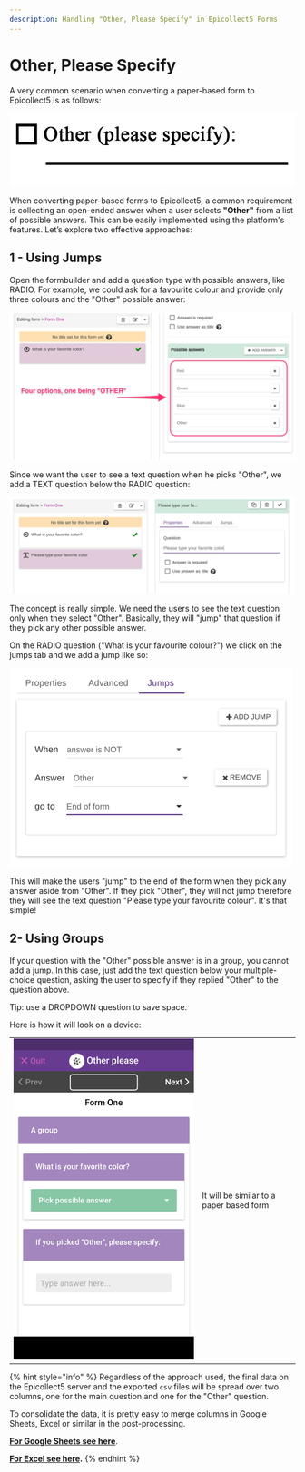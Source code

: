 ```yaml
---
description: Handling "Other, Please Specify" in Epicollect5 Forms
---
```


# Other, Please Specify

A very common scenario when converting a paper-based form to Epicollect5 is as follows:

![](../.gitbook/assets/other-1.jpg)

When converting paper-based forms to Epicollect5, a common requirement is collecting an open-ended answer when a user selects **"Other"** from a list of possible answers. This can be easily implemented using the platform's features. Let’s explore two effective approaches:

## 1 - Using Jumps

Open the formbuilder and add a question type with possible answers, like RADIO. For example, we could ask for a favourite colour and provide only three colours and the "Other" possible answer:

![](../.gitbook/assets/other-2.jpg)

Since we want the user to see a text question when he picks "Other", we add a TEXT question below the RADIO question:

![](../.gitbook/assets/other-3.png)

The concept is really simple. We need the users to see the text question only when they select "Other". Basically, they will "jump" that question if they pick any other possible answer.

On the RADIO question ("What is your favourite colour?") we click on the jumps tab and we add a jump like so:

![](../.gitbook/assets/other-4.png)

This will make the users "jump" to the end of the form when they pick any answer aside from "Other". If they pick "Other", they will not jump therefore they will see the text question "Please type your favourite colour". It's that simple!

## 2- Using Groups

If your question with the "Other" possible answer is in a group, you cannot add a jump. In this case, just add the text question below your multiple-choice question, asking the user to specify if they replied "Other" to the question above.

Tip: use a DROPDOWN question to save space.

Here is how it will look on a device:

|                                     |                                          |
| ----------------------------------- | ---------------------------------------- |
| ![](../.gitbook/assets/other-5.png) | It will be similar to a paper based form |

{% hint style="info" %}
Regardless of the approach used, the final data on the Epicollect5 server and the exported `csv` files will be spread over two columns, one for the main question and one for the "Other" question.

To consolidate the data, it is pretty easy to merge columns in Google Sheets, Excel or similar in the post-processing.

[**For Google Sheets see here**](https://support.google.com/docs/answer/9060449?hl=en\&co=GENIE.Platform%3DDesktop#zippy=%2Cmerge-rows-or-columns).

[**For Excel see here**](https://support.microsoft.com/en-us/office/combine-text-from-two-or-more-cells-into-one-cell-81ba0946-ce78-42ed-b3c3-21340eb164a6)**.**
{% endhint %}
